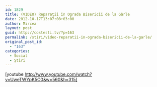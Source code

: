 ```yaml
---
id: 1829
title: (VIDEO) Reparaţii în Ograda Bisericii de la Gârle
date: 2012-10-17T13:07:08+03:00
author: Mircea
layout: post
guid: http://costesti.tv/?p=163
permalink: /stiri/video-reparatii-in-ograda-bisericii-de-la-garle/
original_post_id:
  - "163"
categories:
  - Social
  - Știri
---
```

[youtube http://www.youtube.com/watch?v=UweTWYpK5C0&w=560&h=315]